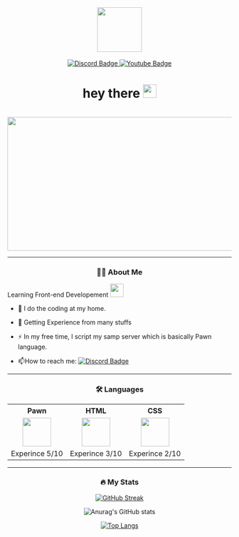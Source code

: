 <div id="header" align="center">
  <img src="https://cdn.discordapp.com/attachments/1036661975180124170/1048537715857174548/rag_symbol.png" width="100"/>
</div>

<br>

<div id="badges" align="center">
  <a href="(https://discordapp.com/users/638079978789011466)" target="-blank">
    <img src="https://img.shields.io/badge/Discord-7289da?logo=Discord&logoColor=white&style=for-the-badge" alt="Discord Badge"/>
  </a>
  <a href="https://www.youtube.com/@ragnarok2056" target="-blank">
    <img src="https://img.shields.io/badge/YouTube-red?style=for-the-badge&logo=youtube&logoColor=white" alt="Youtube Badge"/>
  </a>
</div>

<div id="viewer-count" align="center">
  <img src="https://komarev.com/ghpvc/?username=XavRagnarok&style=plastic&color=red" alt=""/>
<h1>
  hey there
  <img src="https://media.giphy.com/media/hvRJCLFzcasrR4ia7z/giphy.gif" width="30px"/>
</h1>
</div>
<br>
  
<div align="center">
  <img src="https://media.giphy.com/media/cNfIqjpCY1zqfaLmd8/giphy.gif" width="600" height="300"/>


  ---

  ### :man_technologist: About Me
</div>

Learning Front-end Developement <img src="https://media.giphy.com/media/WUlplcMpOCEmTGBtBW/giphy.gif" width="30">

- :telescope: I do the coding at my home.

- :seedling: Getting Experience from many stuffs

- :zap: In my free time, I script my samp server which is basically Pawn language.

- :mailbox:How to reach me: [![Discord Badge](https://img.shields.io/badge/Discord-7289da?logo=Discord&logoColor=white&)](https://discordapp.com/users/638079978789011466)

<div align="center">
  
  ---

  ### :hammer_and_wrench: Languages

  <table>
    <tr>
      <th>Pawn</th>
      <th>HTML</th>
      <th>CSS</th>
    </tr>
    <tr>
      <td><center><img height="64em" src="https://img.icons8.com/emoji/512/chess-pawn.png"/></center></td>
      <td><center><img height="64em" src="https://img.icons8.com/color/512/html-5.png"/></td>
      <td><center><img height="64em" src="https://img.icons8.com/color/2x/css3.png"/></center></td>
    </tr>
    <tr>
      <td>Experince 5/10</td>
      <td>Experince 3/10</td>
      <td>Experince 2/10</td>
    </tr>
  </table>

  ---

  ### :fire: My Stats

  [![GitHub Streak](http://github-readme-streak-stats.herokuapp.com?user=XavRagnarok&theme=highcontrast&hide_border=true&date_format=j%20M%5B%20Y%5D)](https://git.io/streak-stats)

  ![Anurag's GitHub stats](https://github-readme-stats.vercel.app/api?username=XavRagnarok&count_private=true&show_icons=true&theme=highcontrast&hide_border=true)
  
  [![Top Langs](https://github-readme-stats.vercel.app/api/top-langs/?username=XavRagnarok&layout=compact&theme=vision-friendly-dark&hide_border=true)](https://github.com/anuraghazra/github-readme-stats)
  
</div>
<!---
XavRagnarok/XavRagnarok is a ✨ special ✨ repository because its `README.md` (this file) appears on your GitHub profile.
You can click the Preview link to take a look at your changes.
--->
